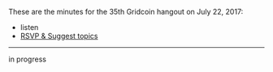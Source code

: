 These are the minutes for the 35th Gridcoin hangout on July 22, 2017:
* listen
* [RSVP & Suggest topics](https://steemit.com/gridcoin/@cm-steem/gridcoin-community-hangout-035)


***

in progress
